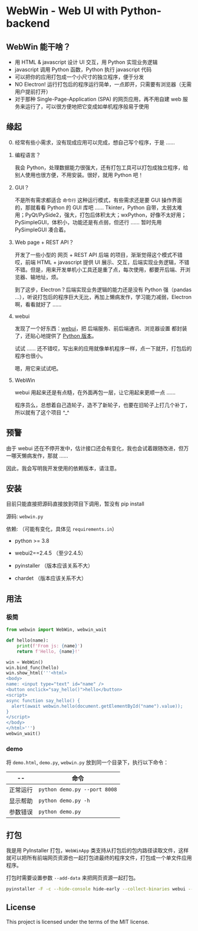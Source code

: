 # WebWin - Web UI with Python-backend


## WebWin 能干啥？

* 用 HTML & javascript 设计 UI 交互，用 Python 实现业务逻辑
* javascript 调用 Python 函数，Python 执行 javascript 代码
* 可以把你的应用打包成一个小尺寸的独立程序，便于分发
* NO Electron! 运行打包后的程序运行简单，一点即开，只需要有浏览器（无需用户提前打开）
* 对于那种 Single-Page-Application (SPA) 的网页应用，再不用自建 web 服务来运行了，可以很方便地把它变成如单机程序般易于使用


## 缘起

0. 经常有些小需求，没有现成应用可以完成，想自己写个程序，于是 ……

1. 编程语言？

   我会 Python，处理数据能力很强大，还有打包工具可以打包成独立程序，给别人使用也很方便，不用安装。很好，就用 Python 吧！

2. GUI？

   不是所有需求都适合 `命令行` 这种运行模式，有些需求还是要 GUI 操作界面的，那就看看 Python 的 GUI 库吧 …… Tkinter，Python 自带，太弱太难用；PyQt/PySide2，强大，打包后体积太大；wxPython，好像不太好用；PySimpleGUI，体积小，功能还是有点弱，但还行 …… 暂时先用 PySimpleGUI 凑合着。

3. Web page + REST API？

   开发了一些小型的 网页 + REST API 后端 的项目，渐渐觉得这个模式不错哎，前端 HTML + javascript 提供 UI 展示、交互，后端实现业务逻辑，不错不错。但是，用来开发单机小工具还是重了点，每次使用，都要开后端、开浏览器、输地址，烦。

   到了这步，Electron？后端实现业务逻辑的能力还是没有 Python 强（pandas ...），听说打包后的程序巨大无比，再加上懒病发作，学习能力减弱，Electron 啊，看看就好了 ……

4. webui

   发现了一个好东西：[webui](https://github.com/webui-dev/webui)，把 后端服务、前后端通讯、浏览器设置 都封装了，还贴心地提供了 [Python 版本](https://github.com/webui-dev/python-webui)。

   试试 …… 还不错哎，写出来的应用就像单机程序一样，点一下就开，打包后的程序也很小。
   
   嗯，用它来试试吧。

5. WebWin

   webui 用起来还是有点糙，在外面再包一层，让它用起来更顺一点 ……

   程序员么，总想着自己造轮子，造不了新轮子，也要在旧轮子上打几个补丁，所以就有了这个项目 ^_^


## 预警

由于 webui 还在不停开发中，估计接口还会有变化，我也会试着跟随改进，但万一哪天懒病发作，那就 ……

因此，我会写明我开发使用的依赖版本，请注意。


## 安装

目前只能直接把源码直接放到项目下调用，暂没有 pip install

源码: `webwin.py`

依赖: （可能有变化，具体见 `requirements.in`）

* python >= 3.8

* webui2==2.4.5  （至少2.4.5）
* pyinstaller （版本应该关系不大）
* chardet  （版本应该关系不大）


## 用法

### 极简

```python
from webwin import WebWin, webwin_wait

def hello(name):
    print(f'From js: {name}')
    return f'Hello, {name}!'

win = WebWin()
win.bind_func(hello)
win.show_html('''<html>
<body>
name: <input type="text" id="name" />
<button onclick="say_hello()">hello</button>
<script>
async function say_hello() {
  alert(await webwin.hello(document.getElementById("name").value));
}
</script>
</body>
</html>''')
webwin_wait()
```

### demo

将 `demo.html`, `demo.py`, `webwin.py` 放到同一个目录下，执行以下命令：

 --     | 命令
 --     | --
正常运行 | `python demo.py --port 8008`
显示帮助 | `python demo.py -h`
参数错误 | `python demo.py`


## 打包

我是用 PyInstaller 打包，`WebWinApp` 类支持从打包后的包内路径读取文件，这样就可以把所有前端网页资源也一起打包进最终的程序文件，打包成一个单文件应用程序。

打包时需要设置参数 `--add-data` 来把网页资源一起打包。

```sh
pyinstaller -F -c --hide-console hide-early --collect-binaries webui --add-data demo.html:. demo.py
```

## License

This project is licensed under the terms of the MIT license.
